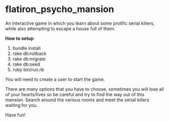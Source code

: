 # flatiron_psycho_mansion
An interactive game in which you learn about some prolific serial killers, while also attempting to escape a house full of them.


**How to setup**

1) bundle install
2) rake db:rollback
3) rake db:migrate
4) rake db:seed
5) ruby bin/run.rb

You will need to create a user to start the game. 

There are many options that you have to choose, sometimes you will lose all of your hearts/lives so be careful and try to find the way out of this mansion. Search around the various rooms and meet the serial killers waiting for you.

Have fun! 